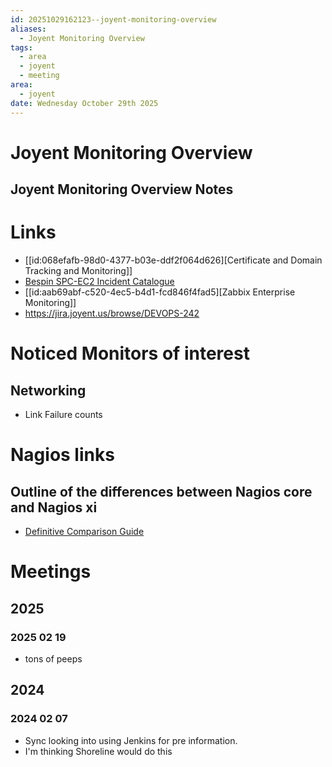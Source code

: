 ```yaml
---
id: 20251029162123--joyent-monitoring-overview
aliases:
  - Joyent Monitoring Overview
tags:
  - area
  - joyent
  - meeting
area:
  - joyent
date: Wednesday October 29th 2025
---
```


# Joyent Monitoring Overview

## Joyent Monitoring Overview Notes

# Links

- [[id:068efafb-98d0-4377-b03e-ddf2f064d626][Certificate and Domain Tracking and Monitoring]]
- [Bespin SPC-EC2 Incident Catalogue](https://docs.google.com/spreadsheets/d/18lII2EJqSDp70x6sOhGn6cr-_pct1y1N_KNtgPCKexM/edit#gid=2087291038&range=B36:B47)
- [[id:aab69abf-c520-4ec5-b4d1-fcd846f4fad5][Zabbix Enterprise Monitoring]]
- <https://jira.joyent.us/browse/DEVOPS-242>

# Noticed Monitors of interest

## Networking

- Link Failure counts

# Nagios links

## Outline of the differences between Nagios core and Nagios xi

- [Definitive Comparison Guide](https://www.nagios.com/news/2021/01/comparison-guide-nagios-xi-vs-nagios-core)

# Meetings

## 2025

### 2025 02 19

- tons of peeps

## 2024

### 2024 02 07

- Sync looking into using Jenkins for pre information.
- I'm thinking Shoreline would do this

